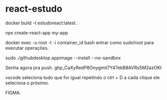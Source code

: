 # react-estudo

docker build -t estudoreact:latest .

npx create-react-app my-app

docker exec -u root -t -i container_id bash entrar como sudo!root para executar operações.

sudo ./githubdesktop.appimage --install --no-sandbox

Senha agora pra push. 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

vscode seleciona tudo que for igual repetindo o ctrl + D a cada clique ele seleciona o próximo.

FIGMA.